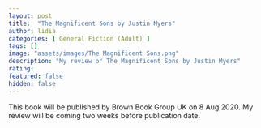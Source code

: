 ```yaml
---
layout: post
title:  "The Magnificent Sons by Justin Myers"
author: lidia
categories: [ General Fiction (Adult) ]
tags: []
image: "assets/images/The Magnificent Sons.png"
description: "My review of The Magnificent Sons by Justin Myers"
rating: 
featured: false
hidden: false
---
```


This book will be published by Brown Book Group UK on 8 Aug 2020.
My review will be coming two weeks before publication date.